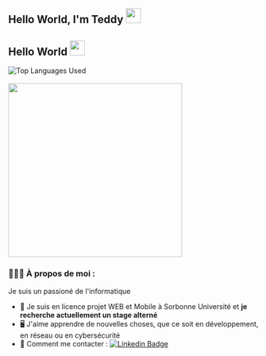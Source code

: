 <div id="header" align="left">
  <h2>Hello World, I'm Teddy <img src="https://media.giphy.com/media/WUlplcMpOCEmTGBtBW/giphy.gif" width="30"></h2>
  <!--<img src="https://komarev.com/ghpvc/?username=teddyfresnes&style=flat-square&color=blue" alt=""/>-->
  <h2>
    Hello World
    <img src="https://media.giphy.com/media/hvRJCLFzcasrR4ia7z/giphy.gif" width="30px"/>
  </h2>
  <div>
    <img src="https://github-readme-stats.vercel.app/api/top-langs/?username=teddyfresnes&layout=compact" alt="Top Languages Used"/>
  </div>
  <br/>
  <img src="https://media.giphy.com/media/zOvBKUUEERdNm/giphy.gif" width="350"/>
</div>

### 👨🏻‍💻 À propos de moi :

Je suis un passioné de l'informatique 
- 🏫 Je suis en licence projet WEB et Mobile à Sorbonne Université et **je recherche actuellement un stage alterné**
- 🖥️ J'aime apprendre de nouvelles choses, que ce soit en développement, en réseau ou en cybersécurité
- 💬 Comment me contacter : [![Linkedin Badge](https://img.shields.io/badge/-Teddy-blue?style=flat&logo=Linkedin&logoColor=white)](https://www.linkedin.com/in/teddy-koehren-51041320b/)
